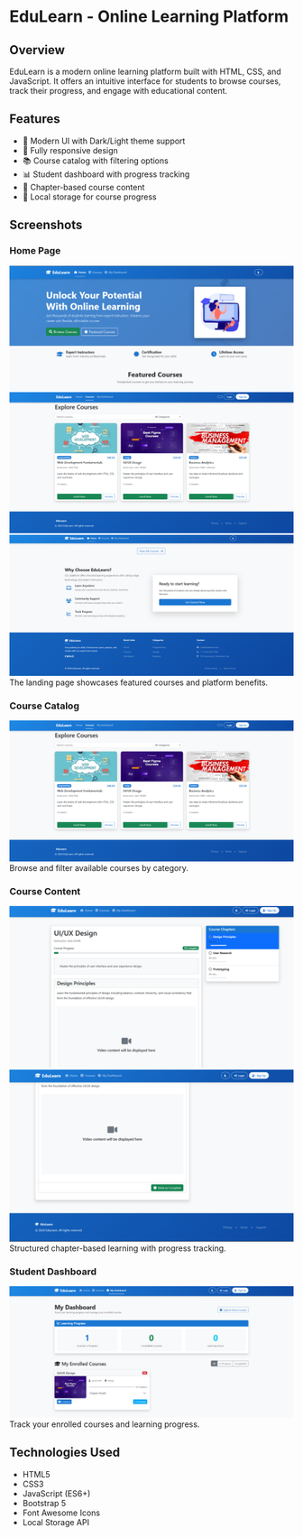 # EduLearn - Online Learning Platform

## Overview
EduLearn is a modern online learning platform built with HTML, CSS, and JavaScript. It offers an intuitive interface for students to browse courses, track their progress, and engage with educational content.

## Features
- 🎨 Modern UI with Dark/Light theme support
- 📱 Fully responsive design
- 📚 Course catalog with filtering options
- 📊 Student dashboard with progress tracking
- 📝 Chapter-based course content
- 💾 Local storage for course progress

## Screenshots

### Home Page
![Home Page](screenshots/1.png)
![Home Page](screenshots/2.png)
![Home Page](screenshots/3.png)
The landing page showcases featured courses and platform benefits.

### Course Catalog
![Course List](screenshots/2.png)
Browse and filter available courses by category.

### Course Content
![Course Content](screenshots/progress1.png)
![Course Content](screenshots/progress2.png)
Structured chapter-based learning with progress tracking.

### Student Dashboard
![Dashboard](screenshots/dashboard.png)
Track your enrolled courses and learning progress.


## Technologies Used
- HTML5
- CSS3
- JavaScript (ES6+)
- Bootstrap 5
- Font Awesome Icons
- Local Storage API
